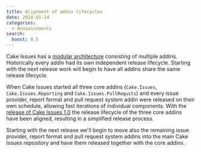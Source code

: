 ```yaml
---
title: Alignment of addin lifecycles
date: 2024-01-14
categories:
  - Announcements
search:
  boost: 0.5
---
```


Cake Issues has a [modular architecture] consisting of multiple addins.
Historically every addin had its own independent release lifecycle.
Starting with the next release work will begin to have all addins share the same release lifecycle.

<!-- more -->

When Cake Issues started all three core addins (`Cake.Issues`, `Cake.Issues.Reporting` and `Cake.Issues.PullRequsts`)
and every issue provider, report format and pull request system addin were released on their own schedule,
allowing fast iterations of individual components.
With the [release of Cake Issues 1.0](2021-07-28-cake-issues-v1.0.0-released.md#simplified-release-process) the
release lifecycle of the three core addins have been aligned, resulting in a simplified release process.

Starting with the next release we'll begin to move also the remaining issue provider, report format and
pull request system addins into the main Cake Issues repository and have them released together with the core addins.

[modular architecture]: ../../documentation/how-cake-issues-works.md
